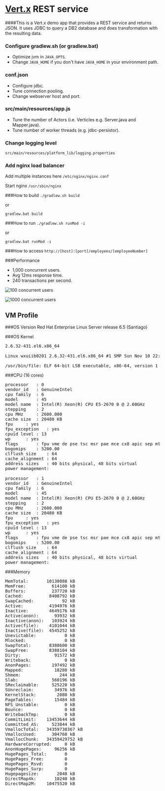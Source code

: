 # [Vert.x](http://vertx.io) REST service
####This is a Vert.x demo app that provides a REST service and returns JSON. It uses JDBC to query a DB2 database and does transformation with the resulting data.

### Configure gradlew.sh (or gradlew.bat)
* Optimize jvm in `JAVA_OPTS`.
* Change `JAVA_HOME` if you don't have `JAVA_HOME` in your environment path.


### conf.json
* Configure jdbc.
* Tune connection pooling.
* Change webserver host and port.


### src/main/resources/app.js
* Tune the number of Actors (i.e. Verticles e.g. Server.java and Mapper.java).
* Tune number of worker threads (e.g. jdbc-persistor).


### Change logging level
`src/main/resources/platform_lib/logging.properties`


### Add nginx load balancer
Add multiple instances here `/etc/nginx/nginx.conf`

Start nginx `/usr/sbin/nginx`


###How to build
`./gradlew.sh build`

or

`gradlew.bat build`


###How to run
`./gradlew.sh runMod -i`

or

`gradlew.bat runMod -i`


###How to access
`http://[host]:[port]/employees/[employeeNumber]`



###Performance
* 1,000 concurrent users.
* Avg 12ms response time.
* 240 transactions per second.

![100 concurrent users](browse/EmployeeService/perf/100_users.png?at=4ee28cb6f6fa2140a010f6841c56d745ba3c35a7&raw)

![1000 concurrent users](browse/EmployeeService/perf/1000_users.png?at=4ee28cb6f6fa2140a010f6841c56d745ba3c35a7&raw)

## VM Profile

###OS Version
Red Hat Enterprise Linux Server release 6.5 (Santiago)

###OS Kernel
<pre>
2.6.32-431.el6.x86_64

Linux wxuiib0201 2.6.32-431.el6.x86_64 #1 SMP Sun Nov 10 22:19:54 EST 2013 x86_64 x86_64 x86_64 GNU/Linux

/usr/bin/file: ELF 64-bit LSB executable, x86-64, version 1 (SYSV), dynamically linked (uses shared libs), for GNU/Linux 2.6.18, stripped
</pre>

###CPU (16 cores)
<pre>
processor	: 0
vendor_id	: GenuineIntel
cpu family	: 6
model		: 45
model name	: Intel(R) Xeon(R) CPU E5-2670 0 @ 2.60GHz
stepping	: 2
cpu MHz		: 2600.000
cache size	: 20480 KB
fpu		: yes
fpu_exception	: yes
cpuid level	: 13
wp		: yes
flags		: fpu vme de pse tsc msr pae mce cx8 apic sep mtrr pge mca cmov pat pse36 clflush dts mmx fxsr sse sse2 ss syscall nx rdtscp lm constant_tsc arch_perfmon pebs bts xtopology tsc_reliable nonstop_tsc aperfmperf unfair_spinlock pni pclmulqdq ssse3 cx16 pcid sse4_1 sse4_2 x2apic popcnt aes xsave avx hypervisor lahf_lm ida arat epb xsaveopt pln pts dts
bogomips	: 5200.00
clflush size	: 64
cache_alignment	: 64
address sizes	: 40 bits physical, 48 bits virtual
power management:

processor	: 1
vendor_id	: GenuineIntel
cpu family	: 6
model		: 45
model name	: Intel(R) Xeon(R) CPU E5-2670 0 @ 2.60GHz
stepping	: 2
cpu MHz		: 2600.000
cache size	: 20480 KB
fpu		: yes
fpu_exception	: yes
cpuid level	: 13
wp		: yes
flags		: fpu vme de pse tsc msr pae mce cx8 apic sep mtrr pge mca cmov pat pse36 clflush dts mmx fxsr sse sse2 ss syscall nx rdtscp lm constant_tsc arch_perfmon pebs bts xtopology tsc_reliable nonstop_tsc aperfmperf unfair_spinlock pni pclmulqdq ssse3 cx16 pcid sse4_1 sse4_2 x2apic popcnt aes xsave avx hypervisor lahf_lm ida arat epb xsaveopt pln pts dts
bogomips	: 5200.00
clflush size	: 64
cache_alignment	: 64
address sizes	: 40 bits physical, 48 bits virtual
power management:
</pre>

###Memory
<pre>
MemTotal:       10130088 kB
MemFree:          614100 kB
Buffers:          237720 kB
Cached:          8408792 kB
SwapCached:           92 kB
Active:          4194976 kB
Inactive:        4649176 kB
Active(anon):      93932 kB
Inactive(anon):   103924 kB
Active(file):    4101044 kB
Inactive(file):  4545252 kB
Unevictable:           0 kB
Mlocked:               0 kB
SwapTotal:       8388600 kB
SwapFree:        8388104 kB
Dirty:             91572 kB
Writeback:             0 kB
AnonPages:        197492 kB
Mapped:            18280 kB
Shmem:               244 kB
Slab:             560196 kB
SReclaimable:     525220 kB
SUnreclaim:        34976 kB
KernelStack:        2080 kB
PageTables:        15484 kB
NFS_Unstable:          0 kB
Bounce:                0 kB
WritebackTmp:          0 kB
CommitLimit:    13453644 kB
Committed_AS:     523844 kB
VmallocTotal:   34359738367 kB
VmallocUsed:      304760 kB
VmallocChunk:   34359429752 kB
HardwareCorrupted:     0 kB
AnonHugePages:     96256 kB
HugePages_Total:       0
HugePages_Free:        0
HugePages_Rsvd:        0
HugePages_Surp:        0
Hugepagesize:       2048 kB
DirectMap4k:       10240 kB
DirectMap2M:    10475520 kB
</pre>